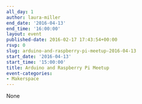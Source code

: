 ```yaml
---
all_day: 1
author: laura-miller
end_date: '2016-04-13'
end_time: '16:00:00'
layout: event
published-date: 2016-02-17 17:43:54+00:00
rsvp: 0
slug: arduino-and-raspberry-pi-meetup-2016-04-13
start_date: '2016-04-13'
start_time: '15:00:00'
title: Arduino and Raspberry Pi Meetup
event-categories:
- Makerspace
---
```


None
